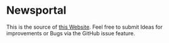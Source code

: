 # Newsportal
This is the source of [this Website](https://www.maurice.oeger.li/Newsportal). Feel free to submit Ideas for improvements or Bugs 
via the GitHub issue feature.
